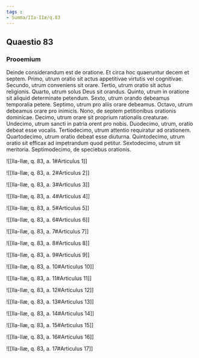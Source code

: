 ```yaml
---
tags : 
- Summa/IIa-IIæ/q.83
---
```


## Quaestio 83

### Prooemium

Deinde considerandum est de oratione. Et circa hoc quaeruntur decem et septem. Primo, utrum oratio sit actus appetitivae virtutis vel cognitivae. Secundo, utrum conveniens sit orare. Tertio, utrum oratio sit actus religionis. Quarto, utrum solus Deus sit orandus. Quinto, utrum in oratione sit aliquid determinate petendum. Sexto, utrum orando debeamus temporalia petere. Septimo, utrum pro aliis orare debeamus. Octavo, utrum debeamus orare pro inimicis. Nono, de septem petitionibus orationis dominicae. Decimo, utrum orare sit proprium rationalis creaturae. Undecimo, utrum sancti in patria orent pro nobis. Duodecimo, utrum, oratio debeat esse vocalis. Tertiodecimo, utrum attentio requiratur ad orationem. Quartodecimo, utrum oratio debeat esse diuturna. Quintodecimo, utrum oratio sit efficax ad impetrandum quod petitur. Sextodecimo, utrum sit meritoria. Septimodecimo, de speciebus orationis.

![[IIa-IIæ, q. 83, a. 1#Articulus 1]]

![[IIa-IIæ, q. 83, a. 2#Articulus 2]]

![[IIa-IIæ, q. 83, a. 3#Articulus 3]]

![[IIa-IIæ, q. 83, a. 4#Articulus 4]]

![[IIa-IIæ, q. 83, a. 5#Articulus 5]]

![[IIa-IIæ, q. 83, a. 6#Articulus 6]]

![[IIa-IIæ, q. 83, a. 7#Articulus 7]]

![[IIa-IIæ, q. 83, a. 8#Articulus 8]]

![[IIa-IIæ, q. 83, a. 9#Articulus 9]]

![[IIa-IIæ, q. 83, a. 10#Articulus 10]]

![[IIa-IIæ, q. 83, a. 11#Articulus 11]]

![[IIa-IIæ, q. 83, a. 12#Articulus 12]]

![[IIa-IIæ, q. 83, a. 13#Articulus 13]]

![[IIa-IIæ, q. 83, a. 14#Articulus 14]]

![[IIa-IIæ, q. 83, a. 15#Articulus 15]]

![[IIa-IIæ, q. 83, a. 16#Articulus 16]]

![[IIa-IIæ, q. 83, a. 17#Articulus 17]]

